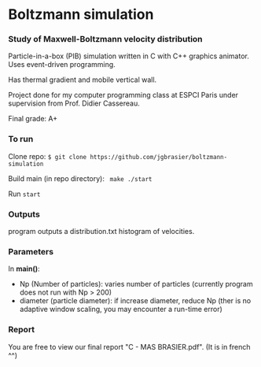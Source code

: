 # Boltzmann simulation
### Study of Maxwell-Boltzmann velocity distribution 
Particle-in-a-box (PIB) simulation written in C with C++ graphics animator. Uses event-driven programming. 

Has thermal gradient and mobile vertical wall.

Project done for my computer programming class at ESPCI Paris under supervision from Prof. Didier Cassereau. 

Final grade: A+

### To run
Clone repo:
``` $ git clone https://github.com/jgbrasier/boltzmann-simulation ```

Build main (in repo directory):
``` make ./start```

Run
``` start ```

### Outputs
program outputs a distribution.txt histogram of velocities.

### Parameters

In __main()__:
 - Np (Number of particles): varies number of particles (currently program does not run with Np > 200)
 - diameter (particle diameter): if increase diameter, reduce Np (ther is no adaptive window scaling, you may encounter a run-time error)
 
### Report
You are free to view our final report "C - MAS BRASIER.pdf". (It is in french ^^)
